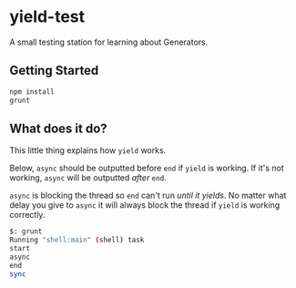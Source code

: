 # yield-test

A small testing station for learning about Generators.

## Getting Started

```bash
npm install
grunt
```

## What does it do?

This little thing explains how `yield` works.

Below, `async` should be outputted before `end` if `yield` is working. If it's not working, `async` will be outputted *after* `end`.

`async` is blocking the thread so `end` can't run *until it yields*. No matter what delay you give to `async` it will always block the thread if `yield` is working correctly.

```bash
$: grunt
Running "shell:main" (shell) task
start
async
end
sync
```
